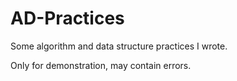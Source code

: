 AD-Practices
============

Some algorithm and data structure practices I wrote.

Only for demonstration, may contain errors.
